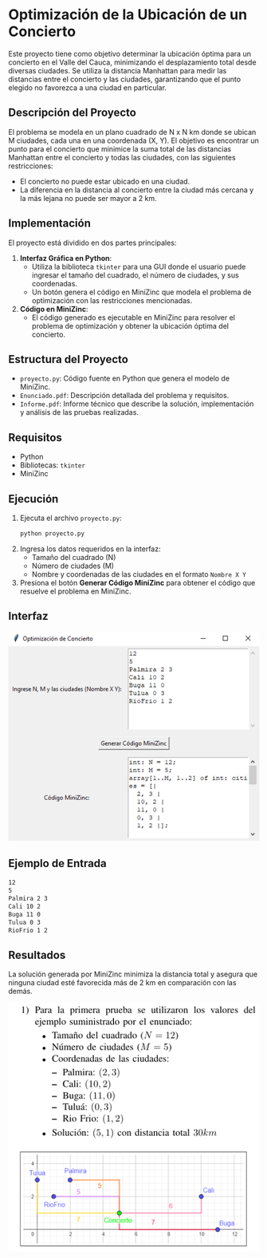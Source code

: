 # Optimización de la Ubicación de un Concierto

Este proyecto tiene como objetivo determinar la ubicación óptima para un concierto en el Valle del Cauca, minimizando el desplazamiento total desde diversas ciudades. Se utiliza la distancia Manhattan para medir las distancias entre el concierto y las ciudades, garantizando que el punto elegido no favorezca a una ciudad en particular.

## Descripción del Proyecto

El problema se modela en un plano cuadrado de N x N km donde se ubican M ciudades, cada una en una coordenada (X, Y). El objetivo es encontrar un punto para el concierto que minimice la suma total de las distancias Manhattan entre el concierto y todas las ciudades, con las siguientes restricciones:

- El concierto no puede estar ubicado en una ciudad.
- La diferencia en la distancia al concierto entre la ciudad más cercana y la más lejana no puede ser mayor a 2 km.

## Implementación

El proyecto está dividido en dos partes principales:

1. **Interfaz Gráfica en Python**:
   - Utiliza la biblioteca `tkinter` para una GUI donde el usuario puede ingresar el tamaño del cuadrado, el número de ciudades, y sus coordenadas.
   - Un botón genera el código en MiniZinc que modela el problema de optimización con las restricciones mencionadas.
2. **Código en MiniZinc**:
   - El código generado es ejecutable en MiniZinc para resolver el problema de optimización y obtener la ubicación óptima del concierto.

## Estructura del Proyecto

- `proyecto.py`: Código fuente en Python que genera el modelo de MiniZinc.
- `Enunciado.pdf`: Descripción detallada del problema y requisitos.
- `Informe.pdf`: Informe técnico que describe la solución, implementación y análisis de las pruebas realizadas.

## Requisitos

- Python
- Bibliotecas: `tkinter`
- MiniZinc

## Ejecución

1. Ejecuta el archivo `proyecto.py`:
   ```bash
   python proyecto.py
   ```
2. Ingresa los datos requeridos en la interfaz:
   - Tamaño del cuadrado (N)
   - Número de ciudades (M)
   - Nombre y coordenadas de las ciudades en el formato `Nombre X Y`
3. Presiona el botón **Generar Código MiniZinc** para obtener el código que resuelve el problema en MiniZinc.

## Interfaz

![Interfaz](info/interfaz.png)

## Ejemplo de Entrada

```plaintext
12
5
Palmira 2 3
Cali 10 2
Buga 11 0
Tulua 0 3
RioFrio 1 2
```

## Resultados

La solución generada por MiniZinc minimiza la distancia total y asegura que ninguna ciudad esté favorecida más de 2 km en comparación con las demás.

![Resultados](info/resultados.png)
